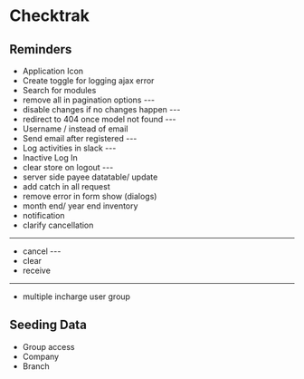 # Checktrak

## Reminders

- Application Icon
- Create toggle for logging ajax error
- Search for modules
- remove all in pagination options ---
- disable changes if no changes happen ---
- redirect to 404 once model not found ---
- Username / instead of email
- Send email after registered ---
- Log activities in slack ---
- Inactive Log In
- clear store on logout ---
- server side payee datatable/ update
- add catch in all request
- remove error in form show (dialogs)
- month end/ year end inventory
- notification
- clarify cancellation

---

- cancel ---
- clear
- receive

---

- multiple incharge user group

## Seeding Data

- Group access
- Company
- Branch
